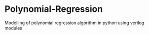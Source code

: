 # Polynomial-Regression
Modelling of polynomial regression algorithm in python using verilog modules
